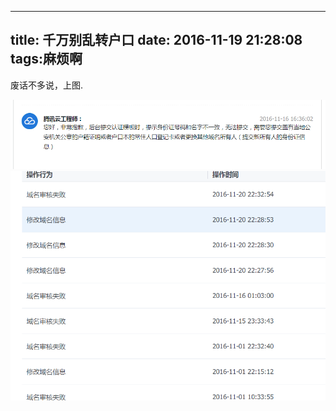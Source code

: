 ---
title: 千万别乱转户口
date: 2016-11-19 21:28:08
tags:麻烦啊
------------------------------
废话不多说，上图.

!["no话可say"](/images/20161121184146_1.png)
!["."](/images/20161121184230.png)

